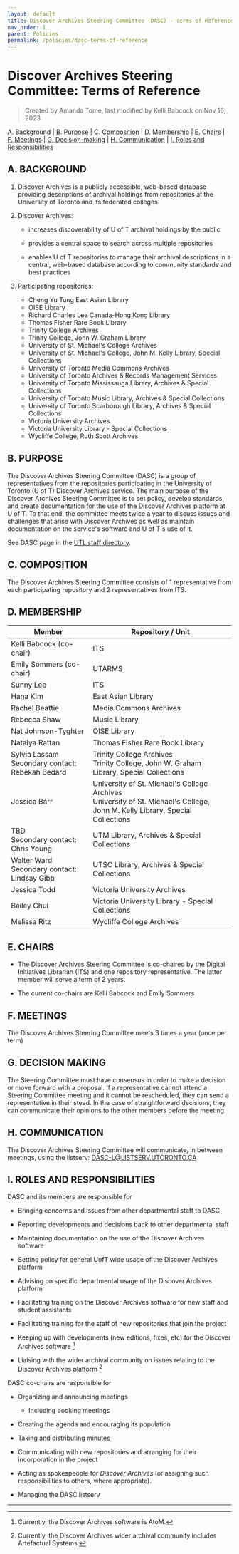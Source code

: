 ```yaml
---
layout: default
title: Discover Archives Steering Committee (DASC) - Terms of Reference
nav_order: 1
parent: Policies
permalink: /policies/dasc-terms-of-reference
---
```


# Discover Archives Steering Committee: Terms of Reference

> Created by Amanda Tome, last modified by Kelli Babcock on Nov 16, 2023

[A. Background](#a-background) | [B. Purpose](#b-purpose) | [C. Composition](#c-composition) | [D. Membership](#d-membership) | [E. Chairs](#e-chairs) | [F. Meetings](#f-meetings) | [G. Decision-making](#g-decision-making) | [H. Communication](#h-communication) | [I. Roles and Responsibilities](#i-roles-and-responsibilities)

## A. BACKGROUND

1. Discover Archives is a publicly accessible, web-based database providing descriptions of archival holdings from repositories at the University of Toronto and its federated colleges.
    
2. Discover Archives:
   * increases discoverability of U of T archival holdings by the public

   * provides a central space to search across multiple repositories

   * enables U of T repositories to manage their archival descriptions in a central, web-based database according to community standards and best practices
	
3. Participating repositories:
   * Cheng Yu Tung East Asian Library
   * OISE Library
   * Richard Charles Lee Canada-Hong Kong Library
   * Thomas Fisher Rare Book Library
   * Trinity College Archives  
   * Trinity College, John W. Graham Library
   * University of St. Michael's College Archives        
   * University of St. Michael's College, John M. Kelly Library, Special Collections
   * University of Toronto Media Commons Archives
   * University of Toronto Archives & Records Management Services
   * University of Toronto Mississauga Library, Archives & Special Collections
   * University of Toronto Music Library, Archives & Special Collections  
   * University of Toronto Scarborough Library, Archives & Special Collections        
   * Victoria University Archives  
   * Victoria University Library - Special Collections  
   * Wycliffe College, Ruth Scott Archives

## B. PURPOSE  

The Discover Archives Steering Committee (DASC) is a group of representatives from the repositories participating in the University of Toronto (U of T) Discover Archives service. The main purpose of the Discover Archives Steering Committee is to set policy, develop standards, and create documentation for the use of the Discover Archives platform at U of T. To that end, the committee meets twice a year to discuss issues and challenges that arise with Discover Archives as well as maintain documentation on the service's software and U of T's use of it.

See DASC page in the [UTL staff directory](https://staff.library.utoronto.ca/node/42472).

## C. COMPOSITION

The Discover Archives Steering Committee consists of 1 representative from each participating repository and 2 representatives from ITS.

## D. MEMBERSHIP

| **Member**                                                          | **Repository / Unit**                                                                                                           |
|---------------------------------------------------------------------|---------------------------------------------------------------------------------------------------------------------------------|
| Kelli Babcock (co-chair)                                            | ITS                                                                                                                             |
| Emily Sommers (co-chair)                                            | UTARMS                                                                                                                          |
| Sunny Lee                                                           | ITS                                                                                                                             |
| Hana Kim                                                   | East Asian Library                                                                                                              |
| Rachel Beattie                                                      | Media Commons Archives                                                                                                          |
| Rebecca Shaw                                                        | Music Library                                                                                                                   |
| Nat Johnson-Tyghter                      | OISE Library                                                                                                                    |
| Natalya Rattan                                                      | Thomas Fisher Rare Book Library                                                                                                 |
| Sylvia Lassam<br>Secondary contact: Rebekah Bedard                  | Trinity College Archives<br>Trinity College, John W. Graham Library, Special Collections                                        |
| Jessica Barr                                                        | University of St. Michael's College Archives<br>University of St. Michael's College, John M. Kelly Library, Special Collections |
| TBD<br>Secondary contact: Chris Young | UTM Library, Archives & Special Collections                                                                                     |
| Walter Ward<br>Secondary contact: Lindsay Gibb                      | UTSC Library, Archives & Special Collections                                                                                    |
| Jessica Todd                                                        | Victoria University Archives                                                                                                    |
| Bailey Chui                                                         | Victoria University Library - Special Collections                                                                               |
| Melissa Ritz                                                        | Wycliffe College Archives                                                                                                       |

## E. CHAIRS

* The Discover Archives Steering Committee is co-chaired by the Digital Initiatives Librarian (ITS) and one repository representative. The latter member will serve a term of 2 years.

* The current co-chairs are Kelli Babcock and Emily Sommers

## F. MEETINGS

The Discover Archives Steering Committee meets 3 times a year (once per term)  

## G. DECISION MAKING

The Steering Committee must have consensus in order to make a decision or move forward with a proposal. If a representative cannot attend a Steering Committee meeting and it cannot be rescheduled, they can send a representative in their stead. In the case of straightforward decisions, they can communicate their opinions to the other members before the meeting.  

## H. COMMUNICATION

The Discover Archives Steering Committee will communicate, in between meetings, using the listserv: [DASC-L@LISTSERV.UTORONTO.CA](mailto:DASC-L@LISTSERV.UTORONTO.CA)

## I. ROLES AND RESPONSIBILITIES

DASC and its members are responsible for

* Bringing concerns and issues from other departmental staff to DASC

* Reporting developments and decisions back to other departmental staff

* Maintaining documentation on the use of the Discover Archives software

* Setting policy for general UofT wide usage of the Discover Archives platform

* Advising on specific departmental usage of the Discover Archives platform

* Facilitating training on the Discover Archives software for new staff and student assistants

* Facilitating training for the staff of new repositories that join the project

* Keeping up with developments (new editions, fixes, etc) for the Discover Archives software [^1]

* Liaising with the wider archival community on issues relating to the Discover Archives platform [^2]

DASC co-chairs are responsible for

* Organizing and announcing meetings
  * Including booking meetings

* Creating the agenda and encouraging its population

* Taking and distributing minutes  

* Communicating with new repositories and arranging for their incorporation in the project  

* Acting as spokespeople for *Discover Archives* (or assigning such responsibilities to others, where appropriate).

* Managing the DASC listserv  

---

[^1]: Currently, the Discover Archives software is AtoM.

[^2]: Currently, the Discover Archives wider archival community includes Artefactual Systems.
